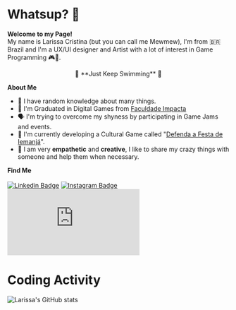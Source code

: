 # Whatsup? 👋

**Welcome to my Page!**<br>
My name is Larissa Cristina (but you can call me Mewmew), I'm from 🇧🇷 Brazil and I'm a UX/UI designer and Artist  with a lot of interest in Game Programming 🎮👾.

<center> 🧠 **Just Keep Swimming** 🐠 </center>

**About Me**
 - 🤪 I have random knowledge about many things.
 - 👾 I'm Graduated in Digital Games from [Faculdade Impacta](https://www.impacta.edu.br/graduacoes/jogos-digitais)
 - 🗣️ I'm trying to overcome my shyness by participating in Game Jams and events.
 - 🌊 I'm currently developing a Cultural Game called "[Defenda a Festa de Iemanjá](https://linktr.ee/LulaMakeGame)".
 - 💬 I am very **empathetic** and **creative**, I like to share my crazy things with someone and help them when necessary.
 

**Find Me** <br></br>
[
![Linkedin Badge](https://img.shields.io/badge/LinkedIn-7159c1?style=for-the-badge&logo=linkedin&logoColor=white&link=[thing]https://www.linkedin.com/in/mewmewdevart/)](https://www.linkedin.com/in/mewmewdevart/)	[![Instagram Badge](https://img.shields.io/badge/Instagram-7159c1?style=for-the-badge&logo=instagram&logoColor=white&link=https://www.instagram.com/mewmewdevart/)](https://www.instagram.com/mewmewdevart/) [![Instagram Badge](https://img.shields.io/badge/Gmail-7159c1?style=for-the-badge&logo=gmail&logoColor=white&link=[thing]mailto:mewmewdevart@gmail.com)](mailto:mewmewdevart@gmail.com)

# Coding Activity 

![Larissa's GitHub stats](https://github-readme-stats.vercel.app/api?username=mewmewdevart&show_icons=true&theme=jolly)


